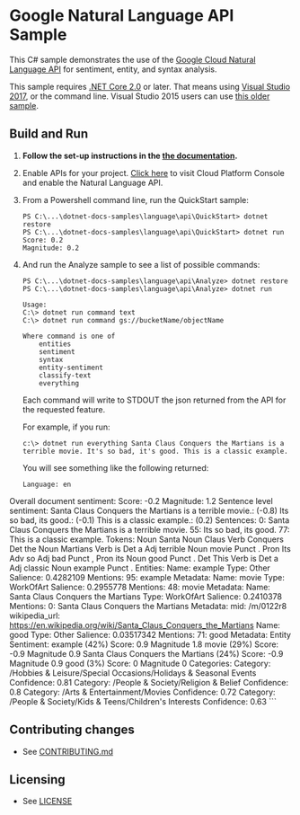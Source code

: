 # Google Natural Language API Sample

This C# sample demonstrates the use of the [Google Cloud Natural Language API][NL-Docs]
for sentiment, entity, and syntax analysis.

[NL-Docs]: https://cloud.google.com/natural-language/docs/

This sample requires [.NET Core 2.0](
    https://www.microsoft.com/net/core) or later.  That means using
[Visual Studio 2017](
    https://www.visualstudio.com/), or the command line.  Visual Studio 2015 users
can use [this older sample](
    https://github.com/GoogleCloudPlatform/dotnet-docs-samples/tree/vs2015/language/api).

## Build and Run

1.  **Follow the set-up instructions in the [the documentation](https://cloud.google.com/dotnet/docs/setup).**

4.  Enable APIs for your project.
    [Click here](https://console.cloud.google.com/flows/enableapi?apiid=language.googleapis.com&showconfirmation=true)
    to visit Cloud Platform Console and enable the Natural Language API.

7.  From a Powershell command line, run the QuickStart sample:
    ```
    PS C:\...\dotnet-docs-samples\language\api\QuickStart> dotnet restore
    PS C:\...\dotnet-docs-samples\language\api\QuickStart> dotnet run
    Score: 0.2
    Magnitude: 0.2
    ```

8.  And run the Analyze sample to see a list of possible commands:
    ```
    PS C:\...\dotnet-docs-samples\language\api\Analyze> dotnet restore
    PS C:\...\dotnet-docs-samples\language\api\Analyze> dotnet run

    Usage:
    C:\> dotnet run command text
    C:\> dotnet run command gs://bucketName/objectName

    Where command is one of
        entities
        sentiment
        syntax
        entity-sentiment
        classify-text
        everything
    ```

    Each command will write to STDOUT the json returned from the API for the requested feature.

    For example, if you run:

    ```
    c:\> dotnet run everything Santa Claus Conquers the Martians is a terrible movie. It's so bad, it's good. This is a classic example.
    ```

    You will see something like the following returned:

    ```
    Language: en
Overall document sentiment:
        Score: -0.2
        Magnitude: 1.2
Sentence level sentiment:
        Santa Claus Conquers the Martians is a terrible movie.: (-0.8)
        Its so bad, its good.: (-0.1)
        This is a classic example.: (0.2)
Sentences:
        0: Santa Claus Conquers the Martians is a terrible movie.
        55: Its so bad, its good.
        77: This is a classic example.
Tokens:
        Noun Santa
        Noun Claus
        Verb Conquers
        Det the
        Noun Martians
        Verb is
        Det a
        Adj terrible
        Noun movie
        Punct .
        Pron Its
        Adv so
        Adj bad
        Punct ,
        Pron its
        Noun good
        Punct .
        Det This
        Verb is
        Det a
        Adj classic
        Noun example
        Punct .
Entities:
        Name: example
        Type: Other
        Salience: 0.4282109
        Mentions:
                95: example
        Metadata:
        Name: movie
        Type: WorkOfArt
        Salience: 0.2955778
        Mentions:
                48: movie
        Metadata:
        Name: Santa Claus Conquers the Martians
        Type: WorkOfArt
        Salience: 0.2410378
        Mentions:
                0: Santa Claus Conquers the Martians
        Metadata:
                mid: /m/0122r8
                wikipedia_url: https://en.wikipedia.org/wiki/Santa_Claus_Conquers_the_Martians
        Name: good
        Type: Other
        Salience: 0.03517342
        Mentions:
                71: good
        Metadata:
Entity Sentiment:
        example (42%)
                Score: 0.9
                Magnitude 1.8
        movie (29%)
                Score: -0.9
                Magnitude 0.9
        Santa Claus Conquers the Martians (24%)
                Score: -0.9
                Magnitude 0.9
        good (3%)
                Score: 0
                Magnitude 0
Categories:
        Category: /Hobbies & Leisure/Special Occasions/Holidays & Seasonal Events
                Confidence: 0.81
        Category: /People & Society/Religion & Belief
                Confidence: 0.8
        Category: /Arts & Entertainment/Movies
                Confidence: 0.72
        Category: /People & Society/Kids & Teens/Children's Interests
                Confidence: 0.63
    ```


## Contributing changes

* See [CONTRIBUTING.md](../../CONTRIBUTING.md)

## Licensing

* See [LICENSE](../../LICENSE)
